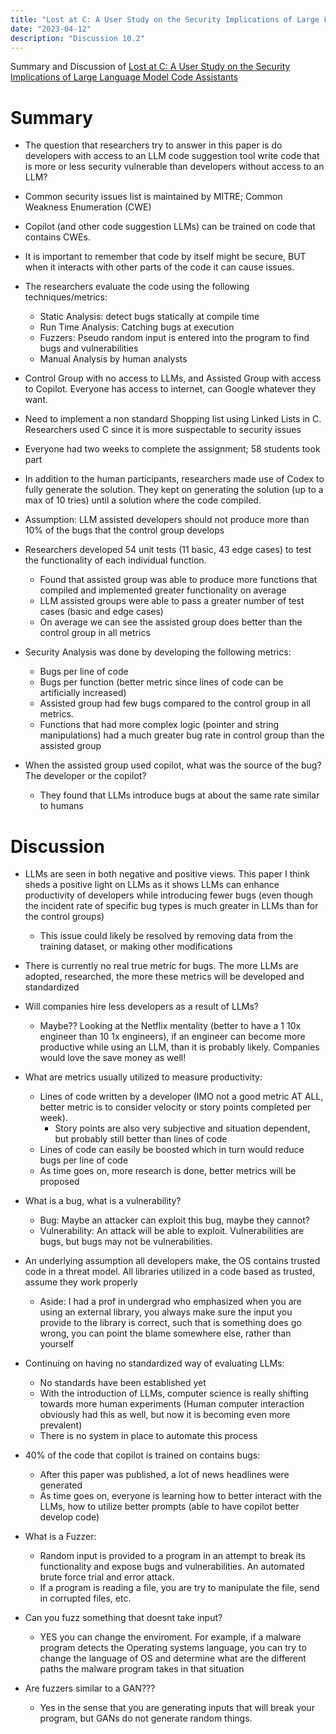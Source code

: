 ```yaml
---
title: "Lost at C: A User Study on the Security Implications of Large Language Model Code Assistants"
date: "2023-04-12"
description: "Discussion 10.2"
---
```


Summary and Discussion of [Lost at C: A User Study on the Security Implications of Large Language Model Code Assistants](https://arxiv.org/abs/2208.09727)

# Summary
- The question that researchers try to answer in this paper is do developers with access to an LLM code suggestion tool write code that is more or less security vulnerable than developers without access to an LLM?

- Common security issues list is maintained by MITRE; Common Weakness Enumeration (CWE)
- Copilot (and other code suggestion LLMs) can be trained on code that contains CWEs.
- It is important to remember that code by itself might be secure, BUT when it interacts with other parts of the code it can cause issues.

- The researchers evaluate the code using the following techniques/metrics:
  - Static Analysis: detect bugs statically at compile time
  - Run Time Analysis: Catching bugs at execution
  - Fuzzers: Pseudo random input is entered into the program to find bugs and vulnerabilities
  - Manual Analysis by human analysts

- Control Group with no access to LLMs, and Assisted Group with access to Copilot. Everyone has access to internet, can Google whatever they want.
- Need to implement a non standard Shopping list using Linked Lists in C. Researchers used C since it is more suspectable to security issues
- Everyone had two weeks to complete the assignment; 58 students took part

- In addition to the human participants, researchers made use of Codex to fully generate the solution. They kept on generating the solution (up to a max of 10 tries) until a solution where the code compiled.

- Assumption: LLM assisted developers should not produce more than 10% of the bugs that the control group develops

- Researchers developed 54 unit tests (11 basic, 43 edge cases) to test the functionality of each individual function.
  - Found that assisted group was able to produce more functions that compiled and implemented greater functionality on average
  - LLM assisted groups were able to pass a greater number of test cases (basic and edge cases)
  - On average we can see the assisted group does better than the control group in all metrics

- Security Analysis was done by developing the following metrics:
  - Bugs per line of code
  - Bugs per function (better metric since lines of code can be artificially increased)
  - Assisted group had few bugs compared to the control group in all metrics.
  - Functions that had more complex logic (pointer and string manipulations) had a much greater bug rate in control group than the assisted group

- When the assisted group used copilot, what was the source of the bug? The developer or the copilot?
  - They found that LLMs introduce bugs at about the same rate similar to humans

# Discussion
- LLMs are seen in both negative and positive views. This paper I think sheds a positive light on LLMs as it shows LLMs can enhance productivity of developers while introducing fewer bugs (even though the incident rate of specific bug types is much greater in LLMs than for the control groups)
  - This issue could likely be resolved by removing data from the training dataset, or making other modifications

- There is currently no real true metric for bugs. The more LLMs are adopted, researched, the more these metrics will be developed and standardized

- Will companies hire less developers as a result of LLMs?
  - Maybe?? Looking at the Netflix mentality (better to have a 1 10x engineer than 10 1x engineers), if an engineer can become more productive while using an LLM, than it is probably likely. Companies would love the save money as well!

- What are metrics usually utilized to measure productivity:
  - Lines of code written by a developer (IMO not a good metric AT ALL, better metric is to consider velocity or story points completed per week).
    - Story points are also very subjective and situation dependent, but probably still better than lines of code
  - Lines of code can easily be boosted which in turn would reduce bugs per line of code
  - As time goes on, more research is done, better metrics will be proposed

- What is a bug, what is a vulnerability?
  - Bug: Maybe an attacker can exploit this bug, maybe they cannot?
  - Vulnerability: An attack will be able to exploit. Vulnerabilities are bugs, but bugs may not be vulnerabilities.

- An underlying assumption all developers make, the OS contains trusted code in a threat model. All libraries utilized in a code based as trusted, assume they work properly
  - Aside: I had a prof in undergrad who emphasized when you are using an external library, you always make sure the input you provide to the library is correct, such that is something does go wrong, you can point the blame somewhere else, rather than yourself

- Continuing on having no standardized way of evaluating LLMs:
  - No standards have been established yet
  - With the introduction of LLMs, computer science is really shifting towards more human experiments (Human computer interaction obviously had this as well, but now it is becoming even more prevalent)
  - There is no system in place to automate this process

- 40% of the code that copilot is trained on contains bugs:
  - After this paper was published, a lot of news headlines were generated
  - As time goes on, everyone is learning how to better interact with the LLMs, how to utilize better prompts (able to have copilot better develop code)

- What is a Fuzzer:
  - Random input is provided to a program in an attempt to break its functionality and expose bugs and vulnerabilities. An automated brute force trial and error attack.
  - If a program is reading a file, you are try to manipulate the file, send in corrupted files, etc.

- Can you fuzz something that doesnt take input?
  - YES you can change the enviroment. For example, if a malware program detects the Operating systems language, you can try to change the language of OS and determine what are the different paths the malware program takes in that situation

- Are fuzzers similar to a GAN???
  - Yes in the sense that you are generating inputs that will break your program, but GANs do not generate random things.

